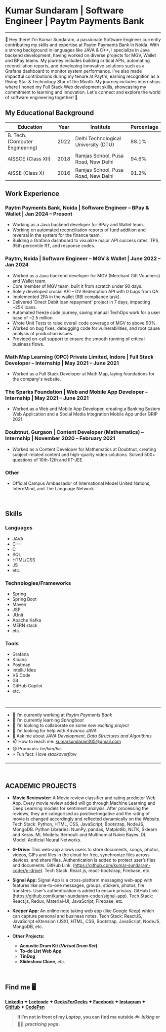# Kumar Sundaram | Software Engineer | Paytm Payments Bank
<hr>

👋 Hey there! I'm Kumar Sundaram, a passionate Software Engineer currently contributing my skills and expertise at Paytm Payments Bank in Noida. With a strong background in languages like JAVA & C++, I specialize in Java backend development, having worked on diverse projects for MGV, Wallet and BPay teams. My journey includes building critical APIs, automating reconciliation reports, and developing innovative solutions such as a Grafana dashboard to monitor system performance. I've also made impactful contributions during my tenure at Paytm, earning recognition as a Rising Star & Technology Star of the Month. My journey includes internships where I honed my Full Stack Web development skills, showcasing my commitment to learning and innovation. Let's connect and explore the world of software engineering together! 🚀

## My Educational Background

| Education                           | Year | Institute                                     | Percentage |
| ------------------------------------|------|-----------------------------------------------|------------|
| B. Tech. (Computer Engineering)     | 2022 | Delhi Technological University (DTU)           | 88.1%      |
| AISSCE (Class XII)                   | 2018 | Ramjas School, Pusa Road, New Delhi           | 94.6%      |
| AISSE (Class X)                      | 2016 | Ramjas School, Pusa Road, New Delhi           | 91.2%      |


## Work Experience

### Paytm Payments Bank, Noida | Software Engineer – BPay & Wallet | Jan 2024 – Present

- Working as a Java backend developer for BPay and Wallet team.
- Working on automated reconciliation reports of fund addition and reversal in the system for the finance team.
- Building a Grafana dashboard to visualize major API success rates, TPS, 95th percentile RT, and response codes.

### Paytm, Noida | Software Engineer – MGV & Wallet | June 2022 – Jan 2024

- Worked as a Java backend developer for MGV (Merchant Gift Vouchers) and Wallet team.
- Core member of MGV team, built it from scratch under 90 days.
- Solely developed crucial API – GV Redemption API with 0 bugs from QA.
- Implemented 2FA in the wallet (RBI compliance task).
- Delivered 'Direct Debit loan repayment' project in 7 days, impacting ~25K loans.
- Automated freeze code journey, saving manual TechOps work for a user base of ~2.5 million.
- Wrote Unit Tests to raise overall code coverage of MGV to above 90%.
- Worked on bug fixes, debugging code for vulnerabilities, and root cause analysis of production issues.
- Provided on-call support to ensure the smooth running of critical business flows.

### Math Map Learning (OPC) Private Limited, Indore | Full Stack Developer – Internship | May 2021 – June 2021

- Worked as a Full Stack Developer at Math Map, laying foundations for the company's website.

### The Sparks Foundation | Web and Mobile App Developer – Internship | May 2021 – June 2021

- Worked as a Web and Mobile App Developer, creating a Banking System Web Application and a Social Media Integration Mobile App under GRIP 2021.

### Doubtnut, Gurgaon | Content Developer (Mathematics) – Internship | November 2020 – February 2021

- Worked as a Content Developer for Mathematics at Doubtnut, creating subject-related content and high-quality video solutions. Solved 500+ questions of 10th-12th and IIT-JEE.

### Other

- Official Campus Ambassador of International Model United Nations, InternMind, and The Language Network.

<br>

## Skills

### Languages

- JAVA
- C++
- C
- SQL
- HTML/CSS
- JS
- etc.

### Technologies/Frameworks

- Spring
- Spring Boot
- Maven
- JSP
- JUnit
- Apache Kafka
- MERN stack
- etc.

### Tools

- Grafana
- Kibana
- Postman
- IntelliJ Idea
- VS Code
- Git
- GitHub Copilot
- etc.

<br>

<hr>

- 🔭 I’m currently working at _Paytm Payments Bank_
- 🌱 I’m currently learning _Springboot_
- 👯 I’m looking to collaborate on some _new exciting project_
- 🤔 I’m looking for help with _Advance JAVA_
- 💬 Ask me about _JAVA Development, Data Structures and Algorithms_
- 📫 How to reach me: kumarsundaram105@gmail.com 
- 😄 Pronouns: _he/him/his_
- ⚡ Fun fact: I love _stackoverflow_

<hr>

<br>

## ACADEMIC PROJECTS

* **Movie Reviewster:** A Movie review classifier and rating predictor Web App. Every movie review added will go through
Machine Learning and Deep Learning models for sentiment analysis. After processing the reviews, they are categorised as
positive/negative and the rating of movie is changed accordingly and reflected dynamically on the Website.
Tech Stack: Python, HTML, CSS, JavaScript, Bootstrap, NodeJS, MongoDB. Python Libraries: NumPy, pandas, Matplotlib,
NLTK, Sklearn and Keras. ML Models: Bernoulli and Multinomial Naïve Bayes. DL Model: Artificial Neural Networks.

* **G-Drive:** This web-app allows users to store documents, songs, photos, videos, GIFs and files in the cloud for free,
synchronize files across devices, and share files. Authentication is added to protect user’s files and documents. GitHub
Link: (https://github.com/kumar-sundaram-coder/g-drive). Tech Stack: React.js, react-bootstrap, Firebase, etc.

* **Signal App:** Signal App is a cross-platform messaging web-app with features like one-to-one messages, groups, stickers,
photos, file transfers. User’s authentication is added to ensure privacy. GitHub Link: (https://github.com/kumar-sundaram-coder/signal-app). Tech Stack: React.js, Redux, Material-UI, JavaScript, Firebase, etc.

* **Keeper App:** An online note taking web app (like Google Keep) which can capture personal and business notes.
Tech Stack: ReactJS, JavaScript eXtension (JSX), HTML, CSS, Bootstrap, JavaScript, NodeJS, MongoDB, etc.

* **Other Projects:** 
	* **Acoustic Drum Kit (_Virtual Drum Set_)**
	* **To-do List Web App** 
	* **TinDog**
	* **Slideshow Clone**, _etc._

<br>

## Find me 🖥

**[LinkedIn]( https://www.linkedin.com/in/kumar-sundaram-224765195) ✦ 
[Leetcode](https://leetcode.com/Kumar_Sundaram/) ✦ 
[GeeksForGeeks](https://auth.geeksforgeeks.org/user/kumarsundaram47/) ✦ 
[Facebook]( https://www.facebook.com/sandy.roshan.35/) ✦ 
[Instagram]( https://www.instagram.com/kumar_sundaram.21/) ✦ 
[GitHub]( https://github.com/kumar-sundaram-coder) ✦
[CodePen]( https://codepen.io/kumar-sundaram-coder)**
<br>

> **If I’m not in front of my _Laptop_, you can find me outside 🚲&nbsp; _biking_ or 🧘‍♂️&nbsp; _practicing yoga_.**
